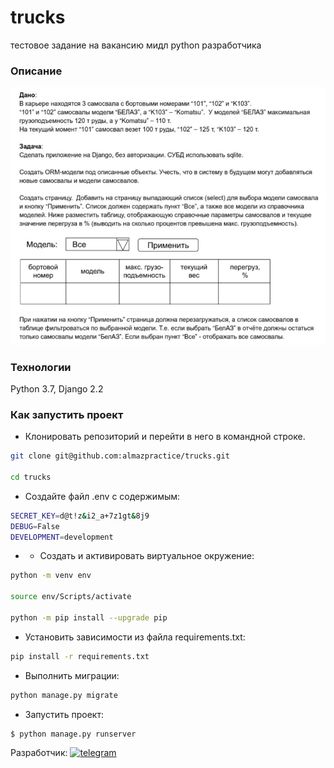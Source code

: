 # trucks
тестовое задание на вакансию мидл python разработчика

### Описание
![Задание](app/static/img/task.jpg?raw=true)


### Технологии
Python 3.7, Django 2.2

### Как запустить проект
- Клонировать репозиторий и перейти в него в командной строке.
```Bash
git clone git@github.com:almazpractice/trucks.git

cd trucks
```
- Создайте файл .env с содержимым:
```Bash
SECRET_KEY=d@t!z&i2_a+7z1gt&8j9
DEBUG=False
DEVELOPMENT=development
```

- - Создать и активировать виртуальное окружение:
```Bash
python -m venv env

source env/Scripts/activate

python -m pip install --upgrade pip
```
- Установить зависимости из файла requirements.txt:
```Bash
pip install -r requirements.txt
```
- Выполнить миграции:
```Bash
python manage.py migrate
```
- Запустить проект:
```Bash
$ python manage.py runserver
```


Разработчик:
[![telegram](https://img.shields.io/badge/Telegram-2CA5E0?style=for-the-badge&logo=telegram&logoColor=white)](https://t.me/a_gimaev)

